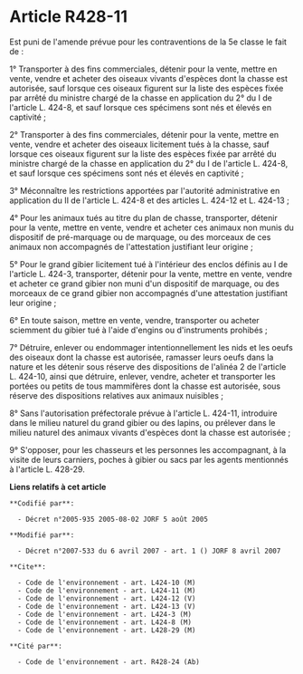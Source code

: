 # Article R428-11

Est puni de l'amende prévue pour les contraventions de la 5e classe le fait de :

1° Transporter à des fins commerciales, détenir pour la vente, mettre en vente, vendre et acheter des oiseaux vivants
d'espèces dont la chasse est autorisée, sauf lorsque ces oiseaux figurent sur la liste des espèces fixée par arrêté du
ministre chargé de la chasse en application du 2° du I de l'article L. 424-8, et sauf lorsque ces spécimens sont nés et
élevés en captivité ;

2° Transporter à des fins commerciales, détenir pour la vente, mettre en vente, vendre et acheter des oiseaux licitement tués
à la chasse, sauf lorsque ces oiseaux figurent sur la liste des espèces fixée par arrêté du ministre chargé de la chasse en
application du 2° du I de l'article L. 424-8, et sauf lorsque ces spécimens sont nés et élevés en captivité ;

3° Méconnaître les restrictions apportées par l'autorité administrative en application du II de l'article L. 424-8 et des
articles L. 424-12 et L. 424-13 ;

4° Pour les animaux tués au titre du plan de chasse, transporter, détenir pour la vente, mettre en vente, vendre et acheter
ces animaux non munis du dispositif de pré-marquage ou de marquage, ou des morceaux de ces animaux non accompagnés de
l'attestation justifiant leur origine ;

5° Pour le grand gibier licitement tué à l'intérieur des enclos définis au I de l'article L. 424-3, transporter, détenir pour
la vente, mettre en vente, vendre et acheter ce grand gibier non muni d'un dispositif de marquage, ou des morceaux de ce
grand gibier non accompagnés d'une attestation justifiant leur origine ;

6° En toute saison, mettre en vente, vendre, transporter ou acheter sciemment du gibier tué à l'aide d'engins ou
d'instruments prohibés ;

7° Détruire, enlever ou endommager intentionnellement les nids et les oeufs des oiseaux dont la chasse est autorisée,
ramasser leurs oeufs dans la nature et les détenir sous réserve des dispositions de l'alinéa 2 de l'article L. 424-10, ainsi
que détruire, enlever, vendre, acheter et transporter les portées ou petits de tous mammifères dont la chasse est autorisée,
sous réserve des dispositions relatives aux animaux nuisibles ;

8° Sans l'autorisation préfectorale prévue à l'article L. 424-11, introduire dans le milieu naturel du grand gibier ou des
lapins, ou prélever dans le milieu naturel des animaux vivants d'espèces dont la chasse est autorisée ;

9° S'opposer, pour les chasseurs et les personnes les accompagnant, à la visite de leurs carniers, poches à gibier ou sacs
par les agents mentionnés à l'article L. 428-29.

**Liens relatifs à cet article**

	**Codifié par**:

	  - Décret n°2005-935 2005-08-02 JORF 5 août 2005

	**Modifié par**:

	  - Décret n°2007-533 du 6 avril 2007 - art. 1 () JORF 8 avril 2007

	**Cite**:

	  - Code de l'environnement - art. L424-10 (M)
	  - Code de l'environnement - art. L424-11 (M)
	  - Code de l'environnement - art. L424-12 (V)
	  - Code de l'environnement - art. L424-13 (V)
	  - Code de l'environnement - art. L424-3 (M)
	  - Code de l'environnement - art. L424-8 (M)
	  - Code de l'environnement - art. L428-29 (M)

	**Cité par**:

	  - Code de l'environnement - art. R428-24 (Ab)
